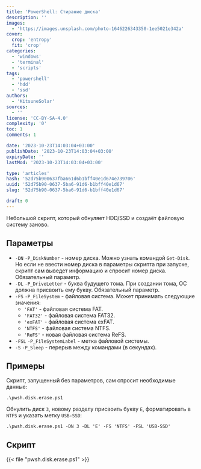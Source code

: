 ```yaml
---
title: 'PowerShell: Стирание диска'
description: ''
images:
  - 'https://images.unsplash.com/photo-1646226343350-1ee5021e342a'
cover:
  crop: 'entropy'
  fit: 'crop'
categories:
  - 'windows'
  - 'terminal'
  - 'scripts'
tags:
  - 'powershell'
  - 'hdd'
  - 'ssd'
authors:
  - 'KitsuneSolar'
sources:
  - ''
license: 'CC-BY-SA-4.0'
complexity: '0'
toc: 1
comments: 1

date: '2023-10-23T14:03:04+03:00'
publishDate: '2023-10-23T14:03:04+03:00'
expiryDate: ''
lastMod: '2023-10-23T14:03:04+03:00'

type: 'articles'
hash: '52d75b900637fba661d6b1bff40e1d674e739706'
uuid: '52d75b90-0637-5ba6-91d6-b1bff40e1d67'
slug: '52d75b90-0637-5ba6-91d6-b1bff40e1d67'

draft: 0
---
```


Небольшой скрипт, который обнуляет HDD/SSD и создаёт файловую систему заново.

<!--more-->

## Параметры

- `-DN` `-P_DiskNumber` - номер диска. Можно узнать командой `Get-Disk`. Но если не ввести номер диска в параметры скрипта при запуске, скрипт сам выведет информацию и спросит номер диска. Обязательный параметр.
- `-DL` `-P_DriveLetter` - буква будущего тома. При создании тома, ОС должна присвоить ему букву. Обязательный параметр.
- `-FS` `-P_FileSystem` - файловая система. Может принимать следующие значения:
  - `'FAT'` - файловая система FAT.
  - `'FAT32'` - файловая система FAT32.
  - `'exFAT'` - файловая система exFAT.
  - `'NTFS'` - файловая система NTFS.
  - `'ReFS'` - новая файловая система ReFS.
- `-FSL` `-P_FileSystemLabel` - метка файловой системы.
- `-S` `-P_Sleep` - перерыв между командами (в секундах).

## Примеры

Скрипт, запущенный без параметров, сам спросит необходимые данные:

```terminal {os="windows", mode="root"}
.\pwsh.disk.erase.ps1
```

Обнулить диск `3`, новому разделу присвоить букву `E`, форматировать в `NTFS` и указать метку `USB-SSD`:

```terminal {os="windows", mode="root"}
.\pwsh.disk.erase.ps1 -DN 3 -DL 'E' -FS 'NTFS' -FSL 'USB-SSD'
```

## Скрипт

{{< file "pwsh.disk.erase.ps1" >}}
